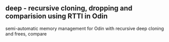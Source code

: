 ## deep - recursive cloning, dropping and comparision using RTTI in Odin

semi-automatic memory management for Odin with recursive deep cloning and frees, compare
